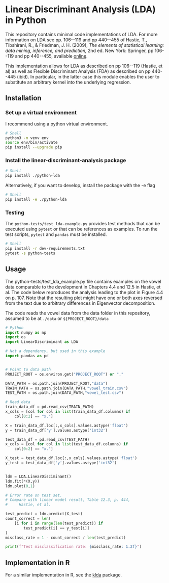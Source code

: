# Linear Discriminant Analysis (LDA) in Python


This repository contains minimal code implementations of LDA. For more information on LDA see pp. 106--119 and pp 440--455 of Hastie, T., Tibshirani, R., & Friedman, J. H. (2009), *The elements of statistical learning: data mining, inference, and prediction,* 2nd ed. New York: Springer, pp 106--119 and pp 440--455, available [online](https://hastie.su.domains/ElemStatLearn/printings/ESLII_print12_toc.pdf).

This implementation allows for LDA as described on pp 106--119 (Hastie, et al) as well as Flexible Discriminant Analysis (FDA) as described on pp 440--445 (ibid).  In particular, in the latter case this module enables the user to substitute an arbitrary kernel into the underlying regression.

## Installation

### Set up a virtual environment
I recommend using a python virtual environment.

```bash
# Shell
python3 -m venv env
source env/bin/activate
pip install --upgrade pip
```

### Install the linear-discriminant-analysis package

```bash
# Shell
pip install ./python-lda
```

Alternatively, if you want to develop, install the package with the -e flag

```bash
# Shell
pip install -e ./python-lda
```

### Testing

The `python-tests/test_lda-example.py` provides test methods that can be executed using `pytest` or that can be references as examples.  To run the test scripts, `pytest` and `pandas` must be installed.

```bash
# Shell
pip install -r dev-requirements.txt
pytest -s python-tests
```

## Usage

The python-tests/test_lda_example.py file contains examples on the vowel data comparable to the development in Chapters 4.4 and 12.5 in Hastie, et al.  The code below reproduces the analysis leading to the plot in Figure 4.4 on p. 107.  Note that the resulting plot might have one or both axes reversed from the text due to arbitrary differences in Eigenvector decomposition.

The code reads the vowel data from the data folder in this repository, assumed to be at `./data` or `${PROJECT_ROOT}/data`

```python
# Python
import numpy as np
import os
import LinearDiscriminant as LDA

# Not a dependency, but used in this example
import pandas as pd


# Point to data path
PROJECT_ROOT = os.environ.get("PROJECT_ROOT") or "."

DATA_PATH = os.path.join(PROJECT_ROOT,"data")
TRAIN_PATH = os.path.join(DATA_PATH,"vowel_train.csv")
TEST_PATH = os.path.join(DATA_PATH,"vowel_test.csv")

# Read data
train_data_df = pd.read_csv(TRAIN_PATH)
x_cols = [col for col in list(train_data_df.columns) if 
    col[0:2] == "x."]

X = train_data_df.loc[:,x_cols].values.astype('float')
y = train_data_df['y'].values.astype('int32')

test_data_df = pd.read_csv(TEST_PATH)
x_cols = [col for col in list(test_data_df.columns) if 
    col[0:2] == "x."]

X_test = test_data_df.loc[:,x_cols].values.astype('float')
y_test = test_data_df['y'].values.astype('int32')


ldm = LDA.LinearDisciminant()
ldm.fit(*(X,y))
ldm.plot(0,1)

# Error rate on test set.
# Compare with linear model result, Table 12.3, p. 444,
#     Hastie, et al.

test_predict = ldm.predict(X_test)
count_correct = len(
    [i for i in range(len(test_predict)) if 
        test_predict[i] == y_test[i]]
)
misclass_rate = 1 - count_correct / len(test_predict)

print(f"Test misclassification rate: {misclass_rate: 1.2f}")
```

## Implementation in R

For a similar implementation in R, see the [klda](https://github.com/cemarks/klda) package.

